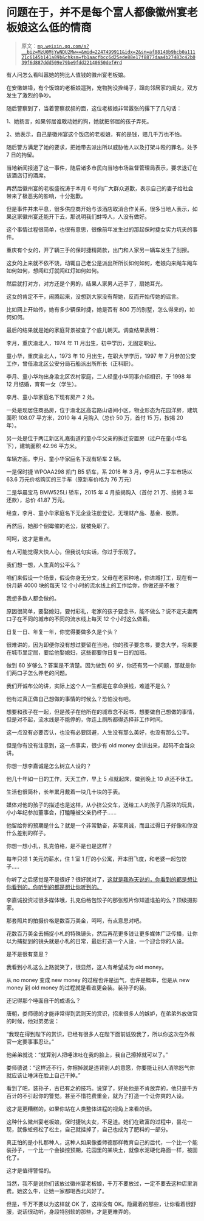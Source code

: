 # 问题在于，并不是每个富人都像徽州宴老板娘这么低的情商

> 原文：[`mp.weixin.qq.com/s?__biz=MzU0MjYwNDU2Mw==&mid=2247499911&idx=2&sn=af88148b9bcb0a11121c6145b141a89b&chksm=fb1aacfbcc6d25ede88e17f8877daa4b27483c42b039f6d887ddd509e79be9fdd22140650def#rd`](http://mp.weixin.qq.com/s?__biz=MzU0MjYwNDU2Mw==&mid=2247499911&idx=2&sn=af88148b9bcb0a11121c6145b141a89b&chksm=fb1aacfbcc6d25ede88e17f8877daa4b27483c42b039f6d887ddd509e79be9fdd22140650def#rd)

有人问怎么看叫嚣她的狗比人值钱的徽州宴老板娘。

在安徽蚌埠，有个饭馆的老板娘遛狗，宠物狗没拴绳子，蹿向邻居家的闺女，双方发生了激烈的争吵。

随后警察到了，当着警察叔叔的面，这位老板娘非常嚣张的撂下了几句话：

1、她扬言，如果邻居谁敢动她的狗，她就把邻居的孩子弄死。

2、她表示，自己是徽州宴这个饭店的老板娘，有的是钱，赔几千万也不怕。 

随后警方满足了她的要求，把她带去派出所以威胁他人以及打架斗殴的罪名，处予 7 日的拘留。

当地新闻报道了这一事件，随后诸多市民向当地市场监督管理局表示，要求退订在该酒店订的酒席。

再然后徽州宴的老板盛祝涛于本月 6 号向广大群众道歉，表示自己的妻子给社会带来了极恶劣的影响，十分抱歉。

但是事件并未平息，很多供应商开始与该酒店取消合作关系，很多当地人表示，如果这家徽州宴还能开下去，那说明我们蚌埠人，人没有做好。

这个事情过程很简单，也很有意思，很像前年发生过的那起保时捷女实力坑夫的事件。 

重庆有个女的，开了辆三手的保时捷精简款，出门和人家另一辆车发生了刮擦。 

这女的上来就不依不饶，动辄自己老公是派出所所长如何如何，老娘向来飚车飚车如何如何，想闯红灯就闯红灯如何如何。

然后就打对方，对方还是个男的，结果人家男人还手了，扇她耳光。

这女的肯定不干，闹腾起来，没想到大家没有帮她，反而开始传她的谣言。 

比如网上开始传，她有多少辆保时捷，她是否有 800 万的别墅，怎么得来的，如何如何。 

最后的结果就是她的家庭背景被查了个底儿朝天。调查结果表明：

李月，重庆渝北人，1974 年 11 月出生，初中学历，无固定职业。

童小华，重庆渝北人，1973 年 10 月出生，在职大学学历，1997 年 7 月参加公安工作，曾任渝北区公安分局石船派出所所长（正科职）。

李月、童小华均出身渝北区农村家庭，二人经童小华同事介绍相识，于 1998 年 12 月结婚，育有一女（学生）。

李月、童小华家庭名下现有房产 2 处。

一处是现居住商品房，位于渝北区高岩路山语间小区，物业形态为花园洋房，建筑面积 108.07 平方米，2010 年 4 月购入（总价 50 万，首付 15 万，按揭 20 年）。

另一处是位于两江新区礼嘉街道的童小华父亲的拆迁安置房（过户在童小华名下），建筑面积 42.96 平方米。

车辆方面。李月、童小华家庭名下现有轿车 2 辆。

一是保时捷 WPOAA298 凯门 B5 轿车，系 2016 年 3 月，李月从二手车市场以 63.6 万元价格购买的三手车（原新车价格为 76 万元）

二是华晨宝马 BMW525Li 轿车，2015 年 4 月按揭购入（首付 21 万、按揭 3 年还款），总价 41.87 万元。

经查，李月、童小华家庭名下无企业注册登记，无理财产品、基金、股票。

再然后，她那个倒霉催的老公，就被免职了。

呵呵，这才是重点。

有人可能觉得大快人心，但我说句实话，你过于乐观了。 

我们想一想，人生真的公平么？ 

咱们来假设一个场景，假设你身无分文，父母在老家种地，你进城打工，现在有一份月薪 4000 块的每天 12 个小时的流水线上的工作给你，你做还是不做？ 

我想多数人都会做的。 

原因很简单，要娶媳妇，要付彩礼，老家的孩子要念书，能不做么？说不定夫妻两口子在不同的城市的不同的流水线上每天 12 个小时这么做着。 

日复一日、年复一年，你觉得要做多久是个头？ 

很难讲的，因为即便你没有想过要留在当地，你的孩子要念书，要念大学，将来要在城市里定居，要给他娶媳妇，这些都要你日复一日的加班。 

做到 60 岁够么？答案是不清楚。因为做到 60 岁，你还有另一个问题，那就是你们两口子怎么养老的问题。 

我们开诚布公的讲，实际上这个人一生都是在拿命换钱，难道不是么？ 

他有过真正做自己想做的事情的时候么？恐怕没有吧。 

想要和孩子在一起，但是孩子在他所在的城市念不起书，想要做自己想做的事情，但是对不起，流水线是不能停的，你连上厕所都得选择非工作时间。

这一点没有必要否认，也没有必要回避，人生没有那么美好，也没有那么公平。 

但是你有没有注意到，这一点事实，很少有 old money 会讲出来，起码不会当众讲。 

你想一想李嘉诚是怎么树立人设的？ 

他几十年如一日的工作，天天工作，早上 5 点就起床，做到晚上 10 点还不休工。

生活也很简朴，长年累月戴着一块几十块的手表。 

媒体对他的孩子的描述也是这样，从小挤公交车，送给工人的孩子几百块的玩具，小小年纪参加董事会，打瞌睡被父亲扔杯子...... 

他留给你的预期是什么？就是一个非常勤奋，非常真诚，而且过得日子好像和你没什么差别的样子。 

你想一想小扎，扎克伯格，是不是也是这样？ 

每年只领 1 美元的薪水，住 1 室 1 厅的小公寓，开本田飞度，和老婆一起包饺子..... 

你听了之后感觉是不是很好？很好就对了，[这就是我昨天说的，你看到的都是想让你看到的，你听到的都是想让你听到的。](http://mp.weixin.qq.com/s?__biz=MzU0MjYwNDU2Mw==&mid=2247499822&idx=1&sn=dce4b73a7d368fde1fb60000649a2338&chksm=fb1aac52cc6d254487117084166ef924856613f52470476dac6228e18db5ee8700e59ed5e643&scene=21#wechat_redirect)

李嘉诚投资过很多媒体哦，扎克伯格包饺子的那张照片你知道谁拍的么？顶级摄影家。 

那套照片的拍摄价格是数百万美金，呵呵，有点意思对吧。 

花数百万美金去捕捉小札的特殊镜头，然后再花更多钱让更多媒体广泛传播，让你以为捕捉到的镜头就是小札的日常，最后打造一个人设，一个迎合你的人设。 

是不是很有意思？ 

我看到小札这么上路就笑了，很显然，这人有希望成为 old money。 

从 no money 变成 new money 的过程也许是运气，也许是概率，但是从 new money 到 old money 的过程就是看谁更会装。装孙子的装。 

还记得那个唾面自干的成语么？ 

唐朝，娄师德的才能非常得到武则天的赏识，招来很多人的嫉妒，在弟弟外放做官的时候，他对弟弟说：

“我现在得到陛下的赏识，已经有很多人在陛下面前诋毁我了，所以你这次在外做官一定要事事忍让。”

他弟弟就说：“就算别人把唾沫吐在我的脸上，我自己擦掉就可以了。”

娄师德说：“这样还不行，你擦掉就是违背别人的意愿，你要能让别人消除怒气你就应该让唾沫在脸上自己干掉。”

看到了吧，装孙子，古已有之的技巧。说穿了，好处他是不肯放弃的，他只是千方百计的不引起你的警觉。甚至不惜花费重金，就为了打造一个让你爽的人设。

这才是更糟糕的，如果你站在人类整体进程的视角上来看的话。

这种什么徽州宴老板娘，保时捷坑夫女，不足道。她们在致富的过程中，昙花一现，就像蚯蚓松了松土，自己就挂掉了，自己也成为了肥料的一部分。

真正怕的是小扎那种人，这种人如果像娄师德那样教育自己的后代，一个比一个能装孙子，一个比一个会操控预期，花园里的某块土，就像水泥硬化路面一样，被固化了。

这才是值得警惕的。 

当然，我不是说你们该放过徽州宴老板娘，千万不要放过，一定不要去这种店里消费。她这么牛，让她一家都喝西北风好了。 

但是，千万不要以为这样就 OK 了，这样没有 OK。隐藏着的那些，让你看着很舒服，说话很动听，身段特别软的那些，才是更难弄的。